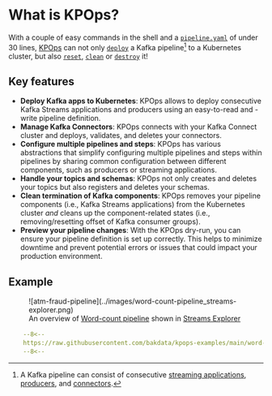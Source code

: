 # What is KPOps?

With a couple of easy commands in the shell and a [`pipeline.yaml`](#example) of under 30 lines, [KPOps](/) can not only [`deploy`](../references/cli-commands/#deploy) a Kafka pipeline[^1] to a Kubernetes cluster, but also [`reset`](../references/cli-commands/#reset), [`clean`](../references/cli-commands/#clean) or [`destroy`](../references/cli-commands/#destroy) it!
[^1]:
     A Kafka pipeline can consist of consecutive [streaming applications](../references/components/#streamsapp), [producers](../references/components/#producerapp), and [connectors](../references/defaults/#kafkaconnector).

## Key features

- **Deploy Kafka apps to Kubernetes**: KPOps allows to deploy consecutive Kafka Streams applications and producers using an easy-to-read and -write pipeline definition.
- **Manage Kafka Connectors**: KPOps connects with your Kafka Connect cluster and deploys, validates, and deletes your connectors.
- **Configure multiple pipelines and steps**: KPOps has various abstractions that simplify configuring multiple pipelines and steps within pipelines by sharing common configuration between different components, such as producers or streaming applications.
- **Handle your topics and schemas**: KPOps not only creates and deletes your topics but also registers and deletes your schemas.
- **Clean termination of Kafka components**: KPOps removes your pipeline components (i.e., Kafka Streams applications) from the Kubernetes cluster _and_ cleans up the component-related states (i.e., removing/resetting offset of Kafka consumer groups).
- **Preview your pipeline changes**: With the KPOps dry-run, you can ensure your pipeline definition is set up correctly. This helps to minimize downtime and prevent potential errors or issues that could impact your production environment.

## Example

<figure markdown>
  ![atm-fraud-pipeline](../images/word-count-pipeline_streams-explorer.png)
  <figcaption>An overview of <a href="../getting-started/quick-start">Word-count pipeline</a> shown in <a href="https://github.com/bakdata/streams-explorer#streams-explorer" target="_blank">Streams Explorer</a></figcaption>
</figure>

```yaml title="Word-count pipeline.yaml"
    --8<--
    https://raw.githubusercontent.com/bakdata/kpops-examples/main/word-count/deployment/kpops/pipeline.yaml
    --8<--
```
